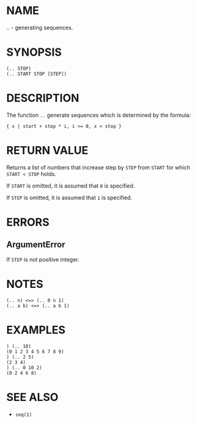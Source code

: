 # NAME
.. - generating sequences.

# SYNOPSIS

    (.. STOP)
    (.. START STOP [STEP])

# DESCRIPTION
The function `..` generate sequences which is determined by the formula:

    { x | start + step * i, i >= 0, x < stop }

# RETURN VALUE
Returns a list of numbers that increase step by `STEP` from `START` for which `START < STOP` holds.

If `START` is omitted, it is assumed that `0` is specified.

If `STEP` is omitted, it is assumed that `1` is specified.

# ERRORS
## ArgumentError
If `STEP` is not positive integer.

# NOTES

    (.. n) <=> (.. 0 n 1)
    (.. a b) <=> (.. a b 1)

# EXAMPLES

    ) (.. 10)
    (0 1 2 3 4 5 6 7 8 9)
    ) (.. 2 5)
    (2 3 4)
    ) (.. 0 10 2)
    (0 2 4 6 8)

# SEE ALSO
- `seq(1)`
